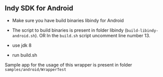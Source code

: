 ## Indy SDK for Android

- Make sure you have build  binaries libindy for Android

- The script to build binaries is present in folder libindy (`build-libindy-android.sh`). OR In the `build.sh` script uncomment line number 13.

- use jdk 8

- run build.sh


Sample app for the usage of this wrapper is present in folder `samples/android/WrapperTest`
